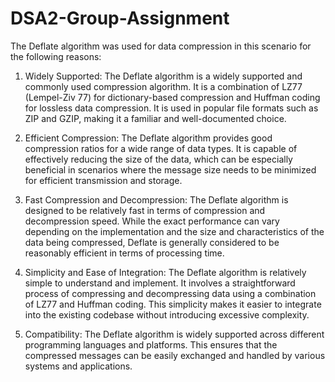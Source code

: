 # DSA2-Group-Assignment

The Deflate algorithm was used for data compression in this scenario for the following reasons:

1. Widely Supported: The Deflate algorithm is a widely supported and commonly used compression algorithm. It is a combination of LZ77 (Lempel-Ziv 77) for dictionary-based compression and Huffman coding for lossless data compression. It is used in popular file formats such as ZIP and GZIP, making it a familiar and well-documented choice.

2. Efficient Compression: The Deflate algorithm provides good compression ratios for a wide range of data types. It is capable of effectively reducing the size of the data, which can be especially beneficial in scenarios where the message size needs to be minimized for efficient transmission and storage.

3. Fast Compression and Decompression: The Deflate algorithm is designed to be relatively fast in terms of compression and decompression speed. While the exact performance can vary depending on the implementation and the size and characteristics of the data being compressed, Deflate is generally considered to be reasonably efficient in terms of processing time.

4. Simplicity and Ease of Integration: The Deflate algorithm is relatively simple to understand and implement. It involves a straightforward process of compressing and decompressing data using a combination of LZ77 and Huffman coding. This simplicity makes it easier to integrate into the existing codebase without introducing excessive complexity.

5. Compatibility: The Deflate algorithm is widely supported across different programming languages and platforms. This ensures that the compressed messages can be easily exchanged and handled by various systems and applications.
